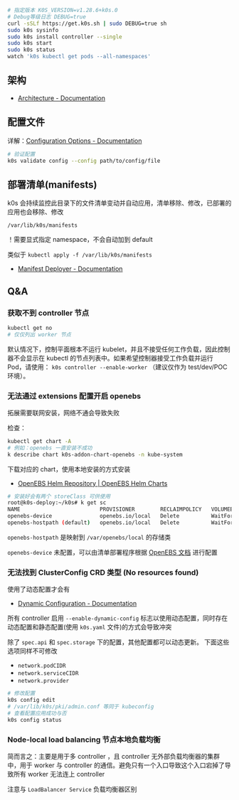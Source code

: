 ```bash
# 指定版本 K0S_VERSION=v1.28.6+k0s.0 
# Debug等级日志 DEBUG=true	
curl -sSLf https://get.k0s.sh | sudo DEBUG=true sh
sudo k0s sysinfo
sudo k0s install controller --single
sudo k0s start
sudo k0s status
watch 'k0s kubectl get pods --all-namespaces'
```

## 架构

- [Architecture - Documentation](https://docs.k0sproject.io/v1.28.6+k0s.0/architecture/)


## 配置文件

详解：[Configuration Options - Documentation](https://docs.k0sproject.io/head/configuration/)

```bash
# 验证配置
k0s validate config --config path/to/config/file
```


## 部署清单(manifests)

k0s 会持续监控此目录下的文件清单变动并自动应用，清单移除、修改，已部署的应用也会移除、修改

`/var/lib/k0s/manifests`

！需要显式指定 namespace，不会自动加到 default

类似于 `kubectl apply -f /var/lib/k0s/manifests`

- [Manifest Deployer - Documentation](https://docs.k0sproject.io/stable/manifests/)


## Q&A

### 获取不到 controller 节点

```bash
kubectl get no
# 仅仅列出 worker 节点
```

默认情况下，控制平面根本不运行 kubelet，并且不接受任何工作负载，因此控制器不会显示在 kubectl 的节点列表中。如果希望控制器接受工作负载并运行 Pod，请使用： `k0s controller --enable-worker` （建议仅作为 test/dev/POC 环境）。


### 无法通过 extensions 配置开启 openebs

拓展需要联网安装，网络不通会导致失败

检查：

```bash
kubectl get chart -A
# 例如：openebs 一直安装不成功
k describe chart k0s-addon-chart-openebs -n kube-system
```

下载对应的 chart，使用本地安装的方式安装

- [OpenEBS Helm Repository | OpenEBS Helm Charts](https://openebs.github.io/charts/)

```bash
# 安装好会有两个 storeClass 可供使用
root@k0s-deploy:~/k0s# k get sc
NAME                         PROVISIONER        RECLAIMPOLICY   VOLUMEBINDINGMODE      ALLOWVOLUMEEXPANSION   AGE
openebs-device               openebs.io/local   Delete          WaitForFirstConsumer   false                  11m
openebs-hostpath (default)   openebs.io/local   Delete          WaitForFirstConsumer   false                  11m
```

`openebs-hostpath` 是映射到 `/var/openebs/local` 的存储类

`openebs-device` 未配置，可以由清单部署程序根据 [OpenEBS 文档](https://openebs.io/docs/) 进行配置

### 无法找到 ClusterConfig CRD 类型 (No resources found)

使用了动态配置才会有

- [Dynamic Configuration - Documentation](https://docs.k0sproject.io/stable/dynamic-configuration/)

所有 controller 启用 `--enable-dynamic-config` 标志以使用动态配置，同时存在动态配置和静态配置(使用 `k0s.yaml` 文件)的方式会导致冲突

除了 `spec.api` 和 `spec.storage` 下的配置，其他配置都可以动态更新。
下面这些选项同样不可修改

- `network.podCIDR`
- `network.serviceCIDR`
- `network.provider`

```bash
# 修改配置
k0s config edit
# /var/lib/k0s/pki/admin.conf 等同于 kubeconfig
# 查看配置应用成功与否
k0s config status
```

### Node-local load balancing 节点本地负载均衡

简而言之：主要是用于多 controller ，且 controller 无外部负载均衡器的集群中，用于 worker 与 controller 的通信。避免只有一个入口导致这个入口宕掉了导致所有 worker 无法连上 controller

注意与 `LoadBalancer Service` 负载均衡器区别